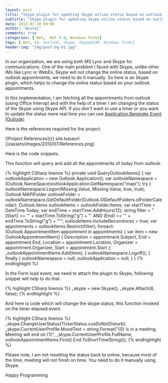 ```yaml
---
layout: post
title: "Skype plugin for updating Skype online status based on outlook appointments"
subtitle: "Skype plugin for updating Skype online status based on outlook appointments"
date: 2013-07-30 00:08
author: "Anuraj"
comments: true
categories: [.Net, .Net 4.0, Windows Forms]
tags: [.Net, C#, Outlook, Skype, Skype4COM, Windows Forms]
header-img: "img/post-bg-01.jpg"
---
```

In our organization, we are using both MS Lync and Skype for communications. One of the main problem I faced with Skype, unlike other IMs like Lync or WebEx, Skype will not change the online status, based on outlook appointments, we need to do it manually. So here is an Skype plugin, which helps to change the online status based on your outlook appointments.

In this implementation, I am fetching all the appointments from outlook (using Office Interop) and with the help of a timer I am changing the status of the Skype using Skype API. If you don't want to use a timer or you want to update the status more real time you can use [Application.Reminder Event (Outlook)](http://msdn.microsoft.com/en-us/library/office/ff870058.aspx)

Here is the references required for the project.

![Project References]({{ site.baseurl }}/assets/images/2013/07/References.png)

Here is the code snippets.

This function will query and add all the appointments of today from outlook.

{% highlight CSharp linenos %}
private void QueryOutlookItems()
{
    var outlookApplication = new Outlook.Application();
    var outlookNamespace = (Outlook.NameSpace)outlookApplication.GetNamespace("mapi");
    try
    {
        outlookNamespace.Logon(Missing.Value, Missing.Value, true, true);
        Outlook.MAPIFolder outlookFolder = 
            outlookNamespace.GetDefaultFolder(Outlook.OlDefaultFolders.olFolderCalendar);
        Outlook.Items outlookItems = outlookFolder.Items;
        var startTime = DateTime.Today;
        var endTime = startTime.AddHours(12);
        string filter = "[Start] >= '" + startTime.ToString("g") +
            "' AND [End] <= '" + endTime.ToString("g") + "'";
        outlookItems.IncludeRecurrences = true;
        var appointments = outlookItems.Restrict(filter);
        foreach (Outlook.AppointmentItem appointment in appointments)
        {
            var item = new OutlookAppointmentItem()
            {
                Description = appointment.Subject,
                End = appointment.End,
                Location = appointment.Location,
                Organizer = appointment.Organizer,
                Start = appointment.Start
            };
            _outlookAppointmentItems.Add(item);
        }
        outlookNamespace.Logoff();
    }
    finally
    {
        outlookNamespace = null;
        outlookApplication = null;
    }
}
{% endhighlight %}

In the Form load event, we need to attach the plugin to Skype, following snippet will help to do that.

{% highlight CSharp linenos %}
_skype = new Skype();
_skype.Attach(8, false);
{% endhighlight %}

And here is code which will change the skype status, this function invoked on the timer elapsed event.

{% highlight CSharp linenos %}
_skype.ChangeUserStatus(TUserStatus.cusDoNotDisturb);
_skype.CurrentUserProfile.MoodText = 
    string.Format("{0} is in a meeting. Meeting will end on {1}",
    _skype.CurrentUserProfile.FullName, 
    outlookAppointmentItems.First().End.ToShortTimeString());
{% endhighlight %}

Please note, I am not resetting the status back to online, because most of the time, meeting will not finish on time. You need to do it manually using Skype.

Happy Programming
